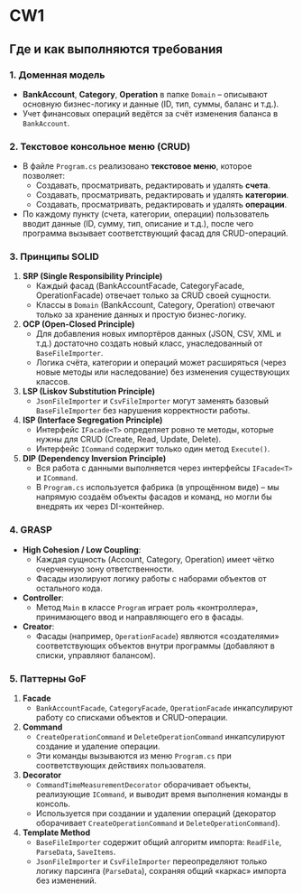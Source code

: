 # CW1

## Где и как выполняются требования

### 1. **Доменная модель**
- **BankAccount**, **Category**, **Operation** в папке `Domain` – описывают основную бизнес-логику и данные (ID, тип, суммы, баланс и т.д.).
- Учет финансовых операций ведётся за счёт изменения баланса в `BankAccount`.

### 2. **Текстовое консольное меню (CRUD)**
- В файле `Program.cs` реализовано **текстовое меню**, которое позволяет:
    - Создавать, просматривать, редактировать и удалять **счета**.
    - Создавать, просматривать, редактировать и удалять **категории**.
    - Создавать, просматривать, редактировать и удалять **операции**.
- По каждому пункту (счета, категории, операции) пользователь вводит данные (ID, сумму, тип, описание и т.д.), после чего программа вызывает соответствующий фасад для CRUD-операций.

### 3. **Принципы SOLID**
1. **SRP (Single Responsibility Principle)**
    - Каждый фасад (BankAccountFacade, CategoryFacade, OperationFacade) отвечает только за CRUD своей сущности.
    - Классы в `Domain` (BankAccount, Category, Operation) отвечают только за хранение данных и простую бизнес-логику.
2. **OCP (Open-Closed Principle)**
    - Для добавления новых импортёров данных (JSON, CSV, XML и т.д.) достаточно создать новый класс, унаследованный от `BaseFileImporter`.
    - Логика счёта, категории и операций может расширяться (через новые методы или наследование) без изменения существующих классов.
3. **LSP (Liskov Substitution Principle)**
    - `JsonFileImporter` и `CsvFileImporter` могут заменять базовый `BaseFileImporter` без нарушения корректности работы.
4. **ISP (Interface Segregation Principle)**
    - Интерфейс `IFacade<T>` определяет ровно те методы, которые нужны для CRUD (Create, Read, Update, Delete).
    - Интерфейс `ICommand` содержит только один метод `Execute()`.
5. **DIP (Dependency Inversion Principle)**
    - Вся работа с данными выполняется через интерфейсы `IFacade<T>` и `ICommand`.
    - В `Program.cs` используется фабрика (в упрощённом виде) – мы напрямую создаём объекты фасадов и команд, но могли бы внедрять их через DI-контейнер.

### 4. **GRASP**
- **High Cohesion / Low Coupling**:
    - Каждая сущность (Account, Category, Operation) имеет чётко очерченную зону ответственности.
    - Фасады изолируют логику работы с наборами объектов от остального кода.
- **Controller**:
    - Метод `Main` в классе `Program` играет роль «контроллера», принимающего ввод и направляющего его в фасады.
- **Creator**:
    - Фасады (например, `OperationFacade`) являются «создателями» соответствующих объектов внутри программы (добавляют в списки, управляют балансом).

### 5. **Паттерны GoF**
1. **Facade**
    - `BankAccountFacade`, `CategoryFacade`, `OperationFacade` инкапсулируют работу со списками объектов и CRUD-операции.
2. **Command**
    - `CreateOperationCommand` и `DeleteOperationCommand` инкапсулируют создание и удаление операции.
    - Эти команды вызываются из меню `Program.cs` при соответствующих действиях пользователя.
3. **Decorator**
    - `CommandTimeMeasurementDecorator` оборачивает объекты, реализующие `ICommand`, и выводит время выполнения команды в консоль.
    - Используется при создании и удалении операций (декоратор оборачивает `CreateOperationCommand` и `DeleteOperationCommand`).
4. **Template Method**
    - `BaseFileImporter` содержит общий алгоритм импорта: `ReadFile`, `ParseData`, `SaveItems`.
    - `JsonFileImporter` и `CsvFileImporter` переопределяют только логику парсинга (`ParseData`), сохраняя общий «каркас» импорта без изменений.
